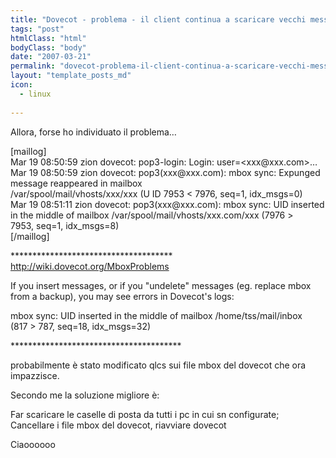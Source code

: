 ```yaml
---
title: "Dovecot - problema - il client continua a scaricare vecchi messaggi"
tags: "post"
htmlClass: "html"
bodyClass: "body"
date: "2007-03-21"
permalink: "dovecot-problema-il-client-continua-a-scaricare-vecchi-messaggi/"
layout: "template_posts_md"
icon:
  - linux
  
---
```

<p>Allora, forse ho individuato il problema&#8230;</p>
<p>[maillog]<br />Mar 19 08:50:59 zion dovecot: pop3-login: Login: user=&lt;xxx@xxx.com&gt;&#8230;<br />Mar 19 08:50:59 zion dovecot: pop3(xxx@xxx.com): mbox sync: Expunged <br />message reappeared in mailbox<br />/var/spool/mail/vhosts/xxx/xxx (U ID 7953 &lt; 7976, seq=1, idx_msgs=0)<br />Mar 19 08:51:11 zion dovecot: pop3(xxx@xxx.com): mbox sync: UID inserted <br />in the middle of mailbox /var/spool/mail/vhosts/xxx.com/xxx (7976 &gt; <br />7953, seq=1, idx_msgs=8)<br />[/maillog]</p>
<p>*************************************<br /><a href="http://wiki.dovecot.org/MboxProblems">http://wiki.dovecot.org/MboxProblems</a></p>
<p>If you insert messages, or if you &quot;undelete&quot; messages (eg. replace mbox <br />from a backup), you may see errors in Dovecot&#39;s logs:</p>
<p>mbox sync: UID inserted in the middle of mailbox /home/tss/mail/inbox <br />(817 &gt; 787, seq=18, idx_msgs=32)</p>
<p>***************************************</p>
<p>probabilmente &#232; stato modificato qlcs sui file mbox del dovecot che ora <br />impazzisce.</p>
<p>Secondo me la soluzione migliore &#232;:</p>
<p>Far scaricare le caselle di posta da tutti i pc in cui sn configurate; <br />Cancellare i file mbox del dovecot, riavviare dovecot</p>
<p>Ciaoooooo</p>
